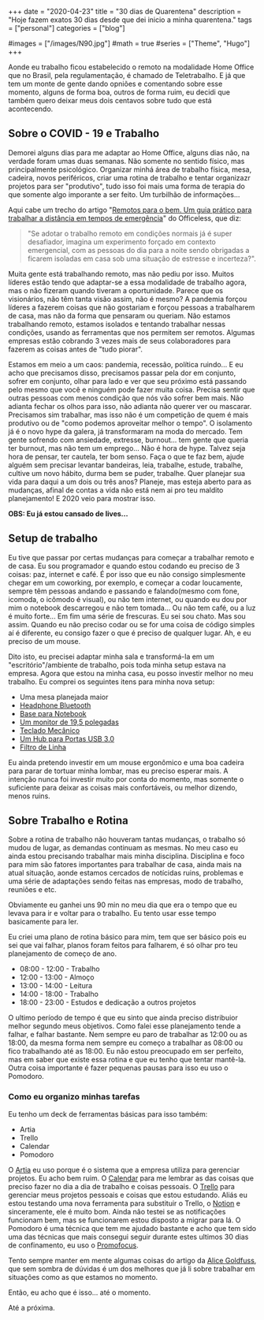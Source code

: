 +++
date = "2020-04-23"
title = "30 dias de Quarentena"
description = "Hoje fazem exatos 30 dias desde que dei inicio a minha quarentena."
tags = ["personal"]
categories = ["blog"]

#images = ["/images/N90.jpg"]
#math = true
#series = ["Theme", "Hugo"]
+++

Aonde eu trabalho ficou estabelecido o remoto na modalidade Home Office que no Brasil, pela regulamentação, é chamado de Teletrabalho. E já que tem um monte de gente dando opniões e comentando sobre esse momento, alguns de forma boa, outros de forma ruim, eu decidi que também quero deixar meus dois centavos sobre tudo que está acontecendo.

## Sobre o COVID - 19 e Trabalho

Demorei alguns dias para me adaptar ao Home Office, alguns dias não, na verdade foram umas duas semanas. Não somente no sentido físico, mas principalmente psicológico. Organizar minhá área de trabalho física, mesa, cadeira, novos periféricos, criar uma rotina de trabalho e tentar organizazr projetos para ser "produtivo", tudo isso foi mais uma forma de terapia do que somente algo imporante a ser feito. Um turbilhão de informações...

Aqui cabe um trecho do artigo "[Remotos para o bem. Um guia prático para trabalhar a distância em tempos de emergência](https://www.officeless.cc/blog/remotos-para-o-bem-um-guia-pratico-para-trabalhar-a-distancia-em-tempos-de-emergencia)" do Officeless, que diz:

> "Se adotar o trabalho remoto em condições normais já é super desafiador, imagina um experimento forçado em contexto emergencial, com as pessoas do dia para a noite sendo obrigadas a ficarem isoladas em casa sob uma situação de estresse e incerteza?".

Muita gente está trabalhando remoto, mas não pediu por isso. Muitos líderes estão tendo que adaptar-se a essa modalidade de trabalho agora, mas o não fizeram quando tiveram a oportunidade. Parece que os visionários, não têm tanta visão assim, não é mesmo? A pandemia forçou líderes a fazerem coisas que não gostariam e forçou pessoas a trabalharem de casa, mas não da forma que pensaram ou queriam. Não estamos trabalhando remoto, estamos isolados e tentando trabalhar nessas condições, usando as ferramentas que nos permitem ser remotos. Algumas empresas estão cobrando 3 vezes mais de seus colaboradores para fazerem as coisas antes de "tudo piorar".

Estamos em meio a um caos: pandemia, recessão, política ruindo... E eu acho que precisamos disso, precisamos passar pela dor em conjunto, sofrer em conjunto, olhar para lado e ver que seu próximo está passando pelo mesmo que você e ninguém pode fazer muita coisa. Precisa sentir que outras pessoas com menos condição que nós vão sofrer bem mais. Não adianta fechar os olhos para isso, não adianta não querer ver ou mascarar. Precisamos sim trabalhar, mas isso não é um competição de quem é mais produtivo ou de "como podemos aproveitar melhor o tempo". O isolamento já é o novo hype da galera, já transformaram na moda do mercado. Tem gente sofrendo com ansiedade, extresse, burnout... tem gente que queria ter burnout, mas não tem um emprego... Não é hora de hype. Talvez seja hora de pensar, ter cautela, ter bom senso. Faça o que te faz bem, ajude alguém sem precisar levantar bandeiras, leia, trabalhe, estude, trabalhe, cultive um novo hábito, durma bem se puder, trabalhe. Quer planejar sua vida para daqui a um dois ou três anos? Planeje, mas esteja aberto para as mudanças, afinal de contas a vida não está nem ai pro teu maldito planejamento! E 2020 veio para mostrar isso.

**OBS: Eu já estou cansado de lives...**

## Setup de trabalho

Eu tive que passar por certas mudanças para começar a trabalhar remoto e de casa. Eu sou programador e quando estou codando eu preciso de 3 coisas: paz, internet e café. É por isso que eu não consigo simplesmente chegar em um coworking, por exemplo, e começar a codar loucamente, sempre têm pessoas andando e passando e falando(mesmo com fone, icomoda, o icômodo é visual), ou não tem internet, ou quando eu dou por mim o notebook descarregou e não tem tomada... Ou não tem café, ou a luz é muito forte... Em fim uma série de frescuras. Eu sei sou chato. Mas sou assim. Quando eu não preciso codar ou se for uma coisa de código simples aí é diferente, eu consigo fazer o que é preciso de qualquer lugar. Ah, e eu preciso de um mouse.

Dito isto, eu precisei adaptar minha sala e transformá-la em um "escritório"/ambiente de trabalho, pois toda minha setup estava na empresa. Agora que estou na minha casa, eu posso investir melhor no meu trabalho. Eu comprei os seguintes itens para minha nova setup:

- Uma mesa planejada maior
- [Headphone Bluetooth](https://www.jbl.com.br/headphones/JBL+TUNE500BT.html)
- [Base para Notebook](https://www.magazineluiza.com.br/base-para-notebook-156-nbc-50bk-c3-tech-com-2-coolers-e-ilu-c3tech/p/fae3360f4j/in/spnt/)
- [Um monitor de 19,5 polegadas](https://www.magazineluiza.com.br/monitor-para-pc-hd-acer-led-widescreen-vga-hdmi-195-v206hql/p/224881800/in/mnpc/?&utm_source=google&utm_medium=pla&utm_campaign=&force=10&partner_id=4651&1=1&seller_id=magazineluiza&product_group_id=866176766563&ad_group_id=52769553574&gclid=CjwKCAjw-YT1BRAFEiwAd2WRtrIxWfqbjYusSbC5JYlGBpEw1uPYXeLxh_xFqkvYcZZqyguT7t0SIBoCrTUQAvD_BwE)
- [Teclado Mecânico](https://www.kabum.com.br/produto/97577/teclado-mecanico-gamer-redragon-kala-rgb-switch-outemu-brown-pt-k557)
- [Um Hub para Portas USB 3.0](https://www.kabum.com.br/produto/112053/hub-f3-usb-3-0-4-portas-jc-hub304)
- [Filtro de Linha](https://www.kabum.com.br/produto/36034/filtro-de-linha-ragtech-home-6-tomadas-50-60hz-preto-bivolt-2035)

Eu ainda pretendo investir em um mouse ergonômico e uma boa cadeira para parar de tortuar minha lombar, mas eu preciso esperar mais. A intenção nunca foi investir muito por conta do momento, mas somente o suficiente para deixar as coisas mais confortáveis, ou melhor dizendo, menos ruins.

## Sobre Trabalho e Rotina

Sobre a rotina de trabalho não houveram tantas mudanças, o trabalho só mudou de lugar, as demandas continuam as mesmas. No meu caso eu ainda estou precisando trabalhar mais minha disciplina. Disciplina e foco para mim são fatores importantes para trabalhar de casa, ainda mais na atual situação, aonde estamos cercados de notícidas ruins, problemas e uma série de adaptações sendo feitas nas empresas, modo de trabalho, reuniões e etc.

Obviamente eu ganhei uns 90 min no meu dia que era o tempo que eu levava para ir e voltar para o trabalho. Eu tento usar esse tempo basicamente para ler.

Eu criei uma plano de rotina básico para mim, tem que ser básico pois eu sei que vai falhar, planos foram feitos para falharem, é só olhar pro teu planejamento de começo de ano.

- 08:00 - 12:00 - Trabalho
- 12:00 - 13:00 - Almoço
- 13:00 - 14:00 - Leitura
- 14:00 - 18:00 - Trabalho
- 18:00 - 23:00 - Estudos e dedicação a outros projetos


O ultimo período de tempo é que eu sinto que ainda preciso distribuior melhor segundo meus objetivos. Como falei esse planejamento tende a falhar, e falhar bastante. Nem sempre eu paro de trabalhar as 12:00 ou as 18:00, da mesma forma nem sempre eu começo a trabalhar as 08:00 ou fico trabalhando até as 18:00. Eu não estou preocupado em ser perfeito, mas em saber que existe essa rotina e que eu tenho que tentar mantê-la. Outra coisa importante é fazer pequenas pausas para isso eu uso o Pomodoro.

### Como eu organizo minhas tarefas

Eu tenho um deck de ferramentas básicas para isso também:

- Artia
- Trello
- Calendar
- Pomodoro

O [Artia](https://artia.com/) eu uso porque é o sistema que a empresa utiliza para gerenciar projetos. Eu acho bem ruim. O [Calendar](https://calendar.google.com/) para me lembrar as das coisas que preciso fazer no dia a dia de trabalho e coisas pessoais. O [Trello](https://trello.com/) para gerenciar meus projetos pessoais e coisas que estou estudando. Aliás eu estou testando uma nova ferramenta para substituir o Trello, o [Notion](https://www.notion.so/) e sinceramente, ele é muito bom. Ainda não testei se as notificações funcionam bem, mas se funcionarem estou disposto a migrar para lá. O Pomodoro é uma técnica que tem me ajudado bastante e acho que tem sido uma das técnicas que mais consegui seguir durante estes ultimos 30 dias de confinamento, eu uso o [Promofocus](https://pomofocus.io/).

Tento sempre manter em mente algumas coisas do artigo da [Alice Goldfuss](https://blog.alicegoldfuss.com/work-in-the-time-of-corona/), que sem sombra de dúvidas é um dos melhores que já li sobre trabalhar em situações como as que estamos no momento.

Então, eu acho que é isso... até o momento.

Até a próxima.
